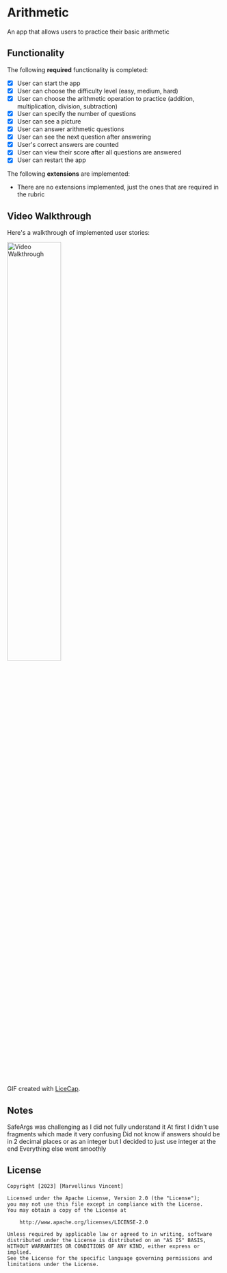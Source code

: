 # Arithmetic

An app that allows users to practice their basic arithmetic

## Functionality 

The following **required** functionality is completed:

* [x] User can start the app
* [x] User can choose the difficulty level (easy, medium, hard)
* [x] User can choose the arithmetic operation to practice (addition, multiplication, division, subtraction)
* [x] User can specify the number of questions
* [x] User can see a picture
* [x] User can answer arithmetic questions
* [x] User can see the next question after answering
* [x] User's correct answers are counted
* [x] User can view their score after all questions are answered
* [x] User can restart the app

The following **extensions** are implemented:

* There are no extensions implemented, just the ones that are required in the rubric 

## Video Walkthrough

Here's a walkthrough of implemented user stories:

<img src='walkthrough.gif' title='Video-Walkthrough' width='50%' alt='Video Walkthrough' />

GIF created with [LiceCap](http://www.cockos.com/licecap/).

## Notes

SafeArgs was challenging as I did not fully understand it
At first I didn't use fragments which made it very confusing
Did not know if answers should be in 2 decimal places or as an integer but I decided to just use integer at the end
Everything else went smoothly

## License

    Copyright [2023] [Marvellinus Vincent]

    Licensed under the Apache License, Version 2.0 (the "License");
    you may not use this file except in compliance with the License.
    You may obtain a copy of the License at

        http://www.apache.org/licenses/LICENSE-2.0

    Unless required by applicable law or agreed to in writing, software
    distributed under the License is distributed on an "AS IS" BASIS,
    WITHOUT WARRANTIES OR CONDITIONS OF ANY KIND, either express or implied.
    See the License for the specific language governing permissions and
    limitations under the License.
